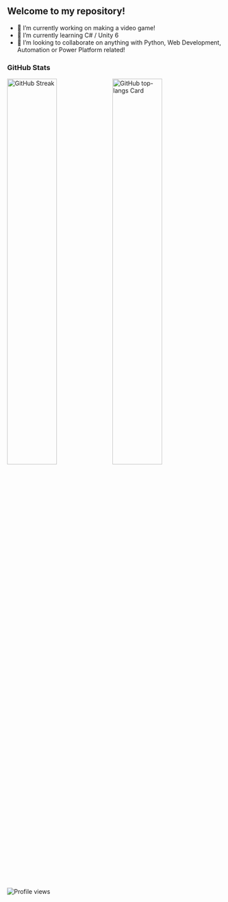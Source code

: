 ## Welcome to my repository!



- 🔭 I’m currently working on making a video game!
- 🌱 I’m currently learning C# / Unity 6
- 👯 I’m looking to collaborate on anything with Python, Web Development, Automation or Power Platform related!

**<h3 align="left">GitHub Stats</h3>**


<p align="left">
  <img width="48%" src="https://streak-stats.vercel.app?user=maidtho&theme=react" alt="GitHub Streak" />
  <img width="48%" src="https://github-readme-stats.vercel.app/api/top-langs?username=maidtho&theme=react&hide_title=false&layout=compact&langs_count=6&hide_progress=false&card_width=400" alt="GitHub top-langs Card" />
</p>

![Profile views](https://komarev.com/ghpvc/?username=maidtho&label=Profile%20views&color=61DAFB&style=flat)
